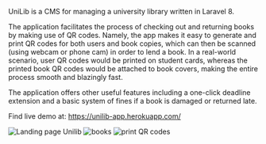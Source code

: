 UniLib is a CMS for managing a university library written in Laravel 8. 

The application facilitates the process of checking out and returning books by making use of QR codes. Namely, the app makes it easy to generate and print QR codes for both users and book copies, which can then be scanned (using webcam or phone cam) in order to lend a book. In a real-world scenario, user QR codes would be printed on student cards, whereas the printed book QR codes would be attached to book covers, making the entire process smooth and blazingly fast.
 
The application offers other useful features including a one-click deadline extension and a basic system of fines if a book is damaged or returned late.  

Find live demo at: https://unilib-app.herokuapp.com/

![Landing page Unilib](https://user-images.githubusercontent.com/58144680/168447018-0203031c-7876-4fcf-87cf-867963f0943d.JPG)
![books](https://user-images.githubusercontent.com/58144680/168447611-153e0766-ea80-42b9-b122-0c46847945e8.JPG)
![print QR codes](https://user-images.githubusercontent.com/58144680/168447612-238e0176-4c60-4663-a830-05058f512141.JPG)
